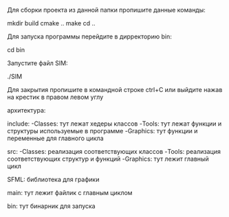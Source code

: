 
Для сборки проекта из данной папки пропишите данные команды:

mkdir build
cmake ..
make
cd ..

Для запуска программы перейдите в дирректорию bin:

cd bin

Запустите файл SIM:

./SIM

Для закрытия пропишите в командной строке ctrl+C или выйдите нажав на крестик в правом левом углу


архитектура:

include:
	-Classes: тут лежат хедеры классов
	-Tools: тут лежат функции и структуры используемые в программе
	-Graphics: тут функции и переменные для главного цикла 

src:
	-Classes: реализация соответствующих классов
	-Tools: реализация соответствующих структур и функций
	-Graphics: тут лежит главный цикл


SFML: библиотека для графики

main: тут лежит файлик с главным циклом

bin: тут бинарник для запуска